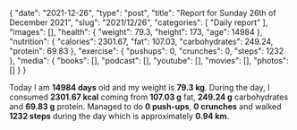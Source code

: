 {
    "date": "2021-12-26",
    "type": "post",
    "title": "Report for Sunday 26th of December 2021",
    "slug": "2021\/12\/26",
    "categories": [
        "Daily report"
    ],
    "images": [],
    "health": {
        "weight": 79.3,
        "height": 173,
        "age": 14984
    },
    "nutrition": {
        "calories": 2301.67,
        "fat": 107.03,
        "carbohydrates": 249.24,
        "protein": 69.83
    },
    "exercise": {
        "pushups": 0,
        "crunches": 0,
        "steps": 1232
    },
    "media": {
        "books": [],
        "podcast": [],
        "youtube": [],
        "movies": [],
        "photos": []
    }
}

Today I am <strong>14984 days</strong> old and my weight is <strong>79.3 kg</strong>. During the day, I consumed <strong>2301.67 kcal</strong> coming from <strong>107.03 g</strong> fat, <strong>249.24 g</strong> carbohydrates and <strong>69.83 g</strong> protein. Managed to do <strong>0 push-ups</strong>, <strong>0 crunches</strong> and walked <strong>1232 steps</strong> during the day which is approximately <strong>0.94 km</strong>.